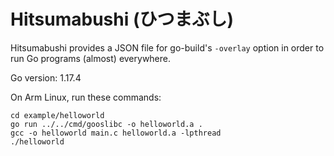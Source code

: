 # Hitsumabushi (ひつまぶし)

Hitsumabushi provides a JSON file for go-build's `-overlay` option in order to run Go programs (almost) everywhere.

Go version: 1.17.4

On Arm Linux, run these commands:

```
cd example/helloworld
go run ../../cmd/gooslibc -o helloworld.a .
gcc -o helloworld main.c helloworld.a -lpthread
./helloworld
```
